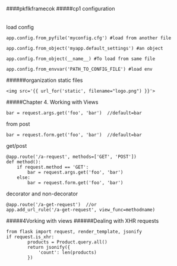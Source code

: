 ####pkflkframecok
#####cp1 configuration
######
load config 
```
app.config.from_pyfile('myconfig.cfg') #load from another file

app.config.from_object('myapp.default_settings') #an object

app.config.from_object(__name__) #To load from same file

app.config.from_envvar('PATH_TO_CONFIG_FILE') #load env
```
######organization static files
```
<img src='{{ url_for('static', filename="logo.png") }}'>
```
#####Chapter 4. Working with Views

```
bar = request.args.get('foo', 'bar')  //default=bar
```

from post
```
bar = request.form.get('foo', 'bar')  //default=bar
```
get/post
```
@app.route('/a-request', methods=['GET', 'POST'])
def method():
    if request.method == 'GET':
        bar = request.args.get('foo', 'bar')
    else:
        bar = request.form.get('foo', 'bar')
```
decorator and non-decorator
```
@app.route('/a-get-request')  //or
app.add_url_rule('/a-get-request', view_func=methodname)
```
#####4Vorking with views
######Dealing with XHR requests
```
from flask import request, render_template, jsonify
if request.is_xhr:
        products = Product.query.all()
        return jsonify({
            'count': len(products)
        })
```